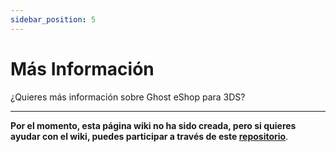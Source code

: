 ```yaml
---
sidebar_position: 5
---
```


# Más Información

¿Quieres más información sobre Ghost eShop para 3DS?

---

**Por el momento, esta página wiki no ha sido creada, pero si quieres ayudar con el wiki, puedes participar a través de este [repositorio](https://github.com/ghost-land/Ghost-eShop-Wiki)**. 